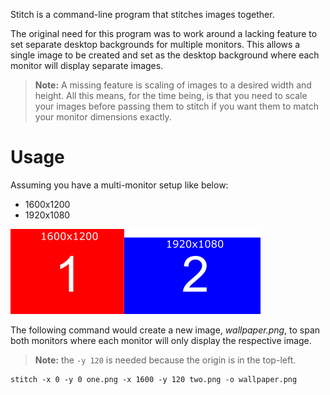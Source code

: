 Stitch is a command-line program that stitches images together.

The original need for this program was to work around a lacking feature to set separate desktop backgrounds for multiple monitors.
This allows a single image to be created and set as the desktop background where each monitor will display separate images.

> **Note:** A missing feature is scaling of images to a desired width and height.
All this means, for the time being, is that you need to scale your images before passing them to stitch if you want them to match your monitor dimensions exactly.

# Usage

Assuming you have a multi-monitor setup like below:

- 1600x1200
- 1920x1080

![Multi monitor setup](docs/monitors.png?raw=true "Multi monitor setup")

The following command would create a new image, _wallpaper.png_, to span both monitors where each monitor will only display the respective image.

> **Note:** the `-y 120` is needed because the origin is in the top-left.

    stitch -x 0 -y 0 one.png -x 1600 -y 120 two.png -o wallpaper.png

